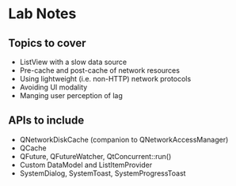 Lab Notes
=========

Topics to cover
---------------
* ListView with a slow data source
* Pre-cache and post-cache of network resources
* Using lightweight (i.e. non-HTTP) network protocols
* Avoiding UI modality
* Manging user perception of lag

APIs to include
---------------
* QNetworkDiskCache (companion to QNetworkAccessManager)
* QCache
* QFuture, QFutureWatcher, QtConcurrent::run()
* Custom DataModel and ListItemProvider
* SystemDialog, SystemToast, SystemProgressToast
